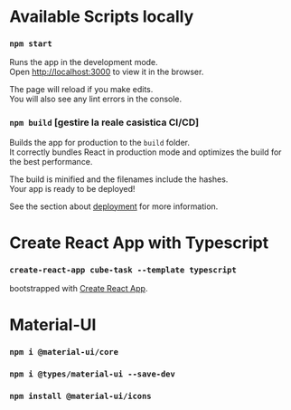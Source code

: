 # Available Scripts locally

### `npm start`

Runs the app in the development mode.\
Open [http://localhost:3000](http://localhost:3000) to view it in the browser.

The page will reload if you make edits.\
You will also see any lint errors in the console.

### `npm build` [gestire la reale casistica CI/CD]

Builds the app for production to the `build` folder.\
It correctly bundles React in production mode and optimizes the build for the best performance.

The build is minified and the filenames include the hashes.\
Your app is ready to be deployed!

See the section about [deployment](https://facebook.github.io/create-react-app/docs/deployment) for more information.

# Create React App with Typescript

### `create-react-app cube-task --template typescript`

bootstrapped with [Create React App](https://github.com/facebook/create-react-app).

# Material-UI

### `npm i @material-ui/core`

### `npm i @types/material-ui --save-dev`

### `npm install @material-ui/icons`

